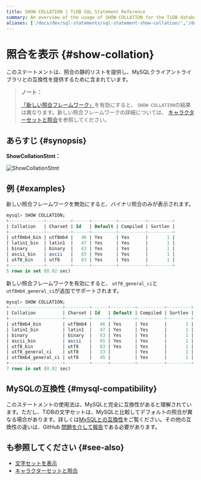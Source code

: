 ```yaml
---
title: SHOW COLLATION | TiDB SQL Statement Reference
summary: An overview of the usage of SHOW COLLATION for the TiDB database.
aliases: ['/docs/dev/sql-statements/sql-statement-show-collation/','/docs/dev/reference/sql/statements/show-collation/']
---
```


# 照合を表示 {#show-collation}

このステートメントは、照合の静的リストを提供し、MySQLクライアントライブラリとの互換性を提供するために含まれています。

> <strong>ノート：</strong>
>
> [「新しい照合フレームワーク」](/character-set-and-collation.md#new-framework-for-collations)を有効にすると、 `SHOW COLLATION`の結果は異なります。新しい照合フレームワークの詳細については、 [キャラクターセットと照合](/character-set-and-collation.md)を参照してください。

## あらすじ {#synopsis}

<strong>ShowCollationStmt：</strong>

![ShowCollationStmt](/media/sqlgram/ShowCollationStmt.png)

## 例 {#examples}

新しい照合フレームワークを無効にすると、バイナリ照合のみが表示されます。

```sql
mysql> SHOW COLLATION;
+-------------+---------+------+---------+----------+---------+
| Collation   | Charset | Id   | Default | Compiled | Sortlen |
+-------------+---------+------+---------+----------+---------+
| utf8mb4_bin | utf8mb4 |   46 | Yes     | Yes      |       1 |
| latin1_bin  | latin1  |   47 | Yes     | Yes      |       1 |
| binary      | binary  |   63 | Yes     | Yes      |       1 |
| ascii_bin   | ascii   |   65 | Yes     | Yes      |       1 |
| utf8_bin    | utf8    |   83 | Yes     | Yes      |       1 |
+-------------+---------+------+---------+----------+---------+
5 rows in set (0.02 sec)
```

新しい照合フレームワークを有効にすると、 `utf8_general_ci`と`utf8mb4_general_ci`が追加でサポートされます。

```sql
mysql> SHOW COLLATION;
+--------------------+---------+------+---------+----------+---------+
| Collation          | Charset | Id   | Default | Compiled | Sortlen |
+--------------------+---------+------+---------+----------+---------+
| utf8mb4_bin        | utf8mb4 |   46 | Yes     | Yes      |       1 |
| latin1_bin         | latin1  |   47 | Yes     | Yes      |       1 |
| binary             | binary  |   63 | Yes     | Yes      |       1 |
| ascii_bin          | ascii   |   65 | Yes     | Yes      |       1 |
| utf8_bin           | utf8    |   83 | Yes     | Yes      |       1 |
| utf8_general_ci    | utf8    |   33 |         | Yes      |       1 |
| utf8mb4_general_ci | utf8    |   45 |         | Yes      |       1 |
+--------------------+---------+------+---------+----------+---------+
7 rows in set (0.02 sec)
```

## MySQLの互換性 {#mysql-compatibility}

このステートメントの使用法は、MySQLと完全に互換性があると理解されています。ただし、TiDBの文字セットは、MySQLと比較してデフォルトの照合が異なる場合があります。詳しくは[MySQLとの互換性](/mysql-compatibility.md)をご覧ください。その他の互換性の違いは、GitHub [問題を介して報告](https://github.com/pingcap/tidb/issues/new/choose)である必要があります。

## も参照してください {#see-also}

-   [文字セットを表示](/sql-statements/sql-statement-show-character-set.md)
-   [キャラクターセットと照合](/character-set-and-collation.md)
